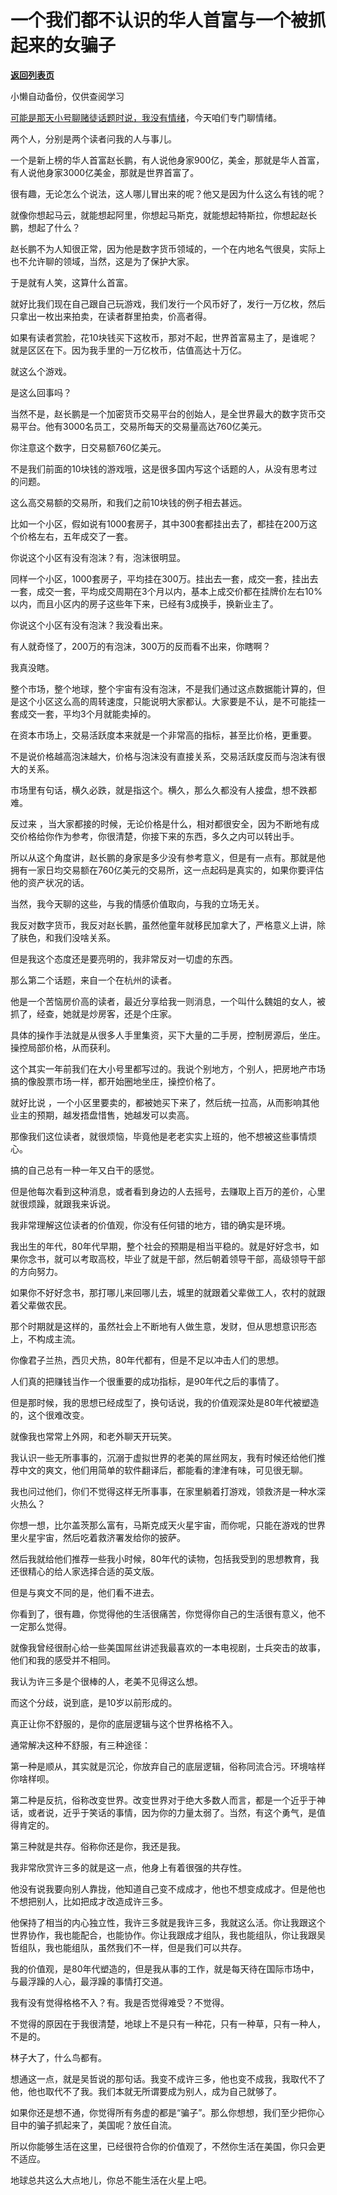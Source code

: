 # 一个我们都不认识的华人首富与一个被抓起来的女骗子

[**返回列表页**](/gzh/记忆承载)

小懒自动备份，仅供查阅学习

[可能是那天小号聊赌徒话题时说，我没有情绪](http://mp.weixin.qq.com/s?__biz=MzU3NDc5Nzc0NQ==&mid=2247510030&idx=2&sn=c44ebad641c5f6ea43ac58b908154984&chksm=fd2e0ad0ca5983c670e454d31b73135609fc29ff82bce88a4998f35fc80de5acf371281161f0&scene=21#wechat_redirect)，今天咱们专门聊情绪。  

  

两个人，分别是两个读者问我的人与事儿。  

  

一个是新上榜的华人首富赵长鹏，有人说他身家900亿，美金，那就是华人首富，有人说他身家3000亿美金，那就是世界首富了。

  

很有趣，无论怎么个说法，这人哪儿冒出来的呢？他又是因为什么这么有钱的呢？  

  

就像你想起马云，就能想起阿里，你想起马斯克，就能想起特斯拉，你想起赵长鹏，想起了什么？

  

赵长鹏不为人知很正常，因为他是数字货币领域的，一个在内地名气很臭，实际上也不允许聊的领域，当然，这是为了保护大家。

  

于是就有人笑，这算什么首富。  

  

就好比我们现在自己跟自己玩游戏，我们发行一个风币好了，发行一万亿枚，然后只拿出一枚出来拍卖，在读者群里拍卖，价高者得。

  

如果有读者赏脸，花10块钱买下这枚币，那对不起，世界首富易主了，是谁呢？就是区区在下。因为我手里的一万亿枚币，估值高达十万亿。

  

就这么个游戏。  

  

是这么回事吗？

  

当然不是，赵长鹏是一个加密货币交易平台的创始人，是全世界最大的数字货币交易平台。他有3000名员工，交易所每天的交易量高达760亿美元。

  

你注意这个数字，日交易额760亿美元。  

  

不是我们前面的10块钱的游戏哦，这是很多国内写这个话题的人，从没有思考过的问题。  

  

这么高交易额的交易所，和我们之前10块钱的例子相去甚远。

  

比如一个小区，假如说有1000套房子，其中300套都挂出去了，都挂在200万这个价格左右，五年成交了一套。

  

你说这个小区有没有泡沫？有，泡沫很明显。

  

同样一个小区，1000套房子，平均挂在300万。挂出去一套，成交一套，挂出去一套，成交一套，平均成交周期在3个月以内，基本上成交价都在挂牌价左右10%以内，而且小区内的房子这些年下来，已经有3成换手，换新业主了。  

  

你说这个小区有没有泡沫？我没看出来。

  

有人就奇怪了，200万的有泡沫，300万的反而看不出来，你瞎啊？

  

我真没瞎。

  

整个市场，整个地球，整个宇宙有没有泡沫，不是我们通过这点数据能计算的，但是这个小区这么高的周转速度，只能说明大家都认。大家要是不认，是不可能挂一套成交一套，平均3个月就能卖掉的。  

  

在资本市场上，交易活跃度本来就是一个非常高的指标，甚至比价格，更重要。  

  

不是说价格越高泡沫越大，价格与泡沫没有直接关系，交易活跃度反而与泡沫有很大的关系。

  

市场里有句话，横久必跌，就是指这个。横久，那么久都没有人接盘，想不跌都难。  

  

反过来 ，当大家都接的时候，无论价格是什么，相对都很安全，因为不断地有成交价格给你作为参考，你很清楚，你接下来的东西，多久之内可以转出手。  

  

所以从这个角度讲，赵长鹏的身家是多少没有参考意义，但是有一点有。那就是他拥有一家日均交易额在760亿美元的交易所，这一点起码是真实的，如果你要评估他的资产状况的话。

  

当然，我今天聊的这些，与我的情感价值取向，与我的立场无关。  

  

我反对数字货币，我反对赵长鹏，虽然他童年就移民加拿大了，严格意义上讲，除了肤色，和我们没啥关系。

  

但是我这个态度还是要亮明的，我非常反对一切虚的东西。  

  

那么第二个话题，来自一个在杭州的读者。  

  

他是一个苦恼房价高的读者，最近分享给我一则消息，一个叫什么魏姐的女人，被抓了，经查，她就是炒房客，还是个庄家。

  

具体的操作手法就是从很多人手里集资，买下大量的二手房，控制房源后，坐庄。操控局部价格，从而获利。

  

这个其实一年前我们在大小号里都写过的。我说个别地方，个别人，把房地产市场搞的像股票市场一样，都开始圈地坐庄，操控价格了。  

  

就好比说 ，一个小区里要卖的，都被她买下来了，然后统一拉高，从而影响其他业主的预期，越发捂盘惜售，她越发可以卖高。  

  

那像我们这位读者，就很烦恼，毕竟他是老老实实上班的，他不想被这些事情烦心。  

  

搞的自己总有一种一年又白干的感觉。  

  

但是他每次看到这种消息，或者看到身边的人去摇号，去赚取上百万的差价，心里就很烦躁，就跟我来诉说。

  

我非常理解这位读者的价值观，你没有任何错的地方，错的确实是环境。  

  

我出生的年代，80年代早期，整个社会的预期是相当平稳的。就是好好念书，如果你念书，就可以考取高校，毕业了就是干部，然后朝着领导干部，高级领导干部的方向努力。

  

如果你不好好念书，那打哪儿来回哪儿去，城里的就跟着父辈做工人，农村的就跟着父辈做农民。

  

那个时期就是这样的，虽然社会上不断地有人做生意，发财，但从思想意识形态上，不构成主流。  

  

你像君子兰热，西贝犬热，80年代都有，但是不足以冲击人们的思想。  

  

人们真的把赚钱当作一个很重要的成功指标，是90年代之后的事情了。  

  

但是那时候，我的思想已经成型了，换句话说，我的价值观深处是80年代被塑造的，这个很难改变。  

  

就像我也常常上外网，和老外聊天开玩笑。  

  

我认识一些无所事事的，沉溺于虚拟世界的老美的屌丝网友，我有时候还给他们推荐中文的爽文，他们用简单的软件翻译后，都能看的津津有味，可见很无聊。  

  

我也问过他们，你们不觉得这样无所事事，在家里躺着打游戏，领救济是一种水深火热么？  

  

你想一想，比尔盖茨那么富有，马斯克成天火星宇宙，而你呢，只能在游戏的世界里火星宇宙，然后吃着救济署发给你的披萨。

  

然后我就给他们推荐一些我小时候，80年代的读物，包括我受到的思想教育，我还很精心的给人家选择合适的英文版。

  

但是与爽文不同的是，他们看不进去。

  

你看到了，很有趣，你觉得他的生活很痛苦，你觉得你自己的生活很有意义，他不一定那么觉得。  

  

就像我曾经很耐心给一些美国屌丝讲述我最喜欢的一本电视剧，士兵突击的故事，他们和我的感受并不相同。

  

我认为许三多是个很棒的人，老美不见得这么想。  

  

而这个分歧，说到底，是10岁以前形成的。  

  

真正让你不舒服的，是你的底层逻辑与这个世界格格不入。

  

通常解决这种不舒服，有三种途径：  

  

第一种是顺从，其实就是沉沦，你放弃自己的底层逻辑，俗称同流合污。环境啥样你啥样呗。

  

第二种是反抗，俗称改变世界。改变世界对于绝大多数人而言，都是一个近乎于神话，或者说，近乎于笑话的事情，因为你的力量太弱了。当然，有这个勇气，是值得肯定的。

  

第三种就是共存。俗称你还是你，我还是我。  

  

我非常欣赏许三多的就是这一点，他身上有着很强的共存性。  

  

他没有说我要向别人靠拢，他知道自己变不成成才，他也不想变成成才。但是他也不想把别人，比如把成才改造成许三多。  

  

他保持了相当的内心独立性，我许三多就是我许三多，我就这么活。你让我跟这个世界协作，我也能配合，也能协作。你让我跟成才组队，我也能组队，你让我跟吴哲组队，我也能组队，虽然我们不一样，但是我们可以共存。  

  

我的价值观，是80年代塑造的，但是我从事的工作，就是每天待在国际市场中，与最浮躁的人心，最浮躁的事情打交道。  

  

我有没有觉得格格不入？有。我是否觉得难受？不觉得。  

  

不觉得的原因在于我很清楚，地球上不是只有一种花，只有一种草，只有一种人，不是的。

  

林子大了，什么鸟都有。  

  

想通这一点，就是吴哲说的那句话。我变不成许三多，他也变不成我，我取代不了他，他也取代不了我。我们本就无所谓要成为别人，成为自己就够了。

  

如果你还是想不通，你觉得所有务虚的都是“骗子”。那么你想想，我们至少把你心目中的骗子抓起来了，美国呢？放任自流。

  

所以你能够生活在这里，已经很符合你的价值观了，不然你生活在美国，你只会更不适应。

  

地球总共这么大点地儿，你总不能生活在火星上吧。

